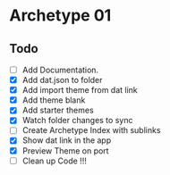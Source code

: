 # Archetype 01

## Todo

- [ ] Add Documentation.
- [X] Add dat.json to folder
- [X] Add import theme from dat link
- [X] Add theme blank
- [X] Add starter themes
- [X] Watch folder changes to sync
- [ ] Create Archetype Index with sublinks
- [X] Show dat link in the app
- [X] Preview Theme on port
- [ ] Clean up Code !!!
